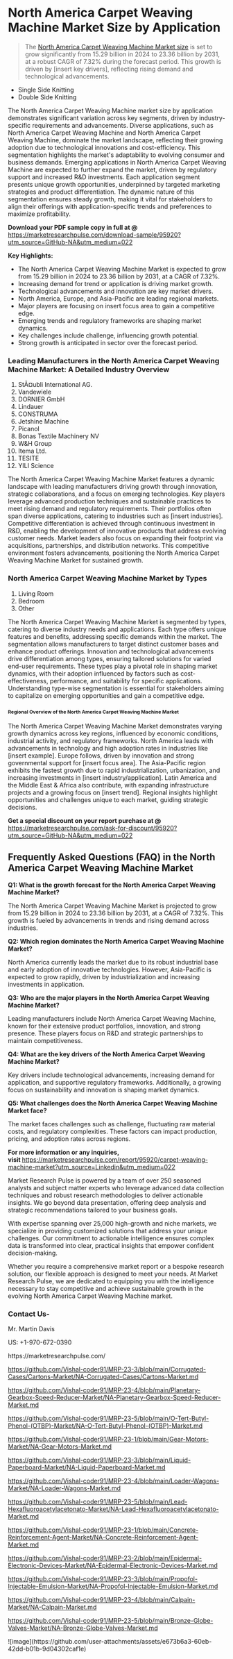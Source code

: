 <h1>North America Carpet Weaving Machine Market&nbsp;Size by Application</h1><blockquote><p>The <a href="https://marketresearchpulse.com/download-sample/95920?utm_source=GitHub-NA&amp;utm_medium=022">North America Carpet Weaving Machine Market size</a> is set to grow significantly from 15.29 billion in 2024 to 23.36 billion by 2031, at a robust CAGR of 7.32% during the forecast period. This growth is driven by [insert key drivers], reflecting rising demand and technological advancements.</p></blockquote><ul><li>Single Side Knitting<li> Double Side Knitting</li></ul><p>The North America Carpet Weaving Machine market size by application demonstrates significant variation across key segments, driven by industry-specific requirements and advancements. Diverse applications, such as North America Carpet Weaving Machine and North America Carpet Weaving Machine, dominate the market landscape, reflecting their growing adoption due to technological innovations and cost-efficiency. This segmentation highlights the market's adaptability to evolving consumer and business demands. Emerging applications in North America Carpet Weaving Machine are expected to further expand the market, driven by regulatory support and increased R&D investments. Each application segment presents unique growth opportunities, underpinned by targeted marketing strategies and product differentiation. The dynamic nature of this segmentation ensures steady growth, making it vital for stakeholders to align their offerings with application-specific trends and preferences to maximize profitability.</p><p><strong>Download your PDF sample copy in full at @ </strong><a href="https://marketresearchpulse.com/download-sample/95920?utm_source=GitHub-NA&amp;utm_medium=022">https://marketresearchpulse.com/download-sample/95920?utm_source=GitHub-NA&amp;utm_medium=022</a></p><p><strong>Key Highlights: </strong></p><ul><li>The North America Carpet Weaving Machine Market is expected to grow from 15.29 billion in 2024 to 23.36 billion by 2031, at a CAGR of 7.32%.</li><li>Increasing demand for trend or application is driving market growth.</li><li>Technological advancements and innovation are key market drivers.</li><li>North America, Europe, and Asia-Pacific are leading regional markets.</li><li>Major players are focusing on insert focus area to gain a competitive edge.</li><li>Emerging trends and regulatory frameworks are shaping market dynamics.</li><li>Key challenges include challenge, influencing growth potential.</li><li>Strong growth is anticipated in sector over the forecast period.</li></ul><h3>Leading Manufacturers in the North America Carpet Weaving Machine Market: A Detailed Industry Overview</h3><ol><li>StÃ¤ubli International AG.</li><li>Vandewiele</li><li>DORNIER GmbH</li><li>Lindauer</li><li>CONSTRUMA</li><li>Jetshine Machine</li><li>Picanol</li><li>Bonas Textile Machinery NV</li><li>W&H Group</li><li>Itema Ltd.</li><li>TESITE</li><li>YILI Science</li></ol><div class="flex max-w-full flex-col flex-grow"><div class="min-h-8 text-message flex w-full flex-col items-end gap-2 whitespace-normal break-words [.text-message+&amp;]:mt-5" dir="auto" data-message-author-role="assistant" data-message-id="fd8432e4-4910-450d-b182-61b7bfb0a01f" data-message-model-slug="gpt-4o"><div class="flex w-full flex-col gap-1 empty:hidden first:pt-[3px]"><div class="markdown prose w-full break-words dark:prose-invert light"><p>The North America Carpet Weaving Machine Market features a dynamic landscape with leading manufacturers driving growth through innovation, strategic collaborations, and a focus on emerging technologies. Key players leverage advanced production techniques and sustainable practices to meet rising demand and regulatory requirements. Their portfolios often span diverse applications, catering to industries such as [insert industries]. Competitive differentiation is achieved through continuous investment in R&amp;D, enabling the development of innovative products that address evolving customer needs. Market leaders also focus on expanding their footprint via acquisitions, partnerships, and distribution networks. This competitive environment fosters advancements, positioning the North America Carpet Weaving Machine Market for sustained growth.</p></div></div></div></div><h3>North America Carpet Weaving Machine Market by Types</h3><ol><li>Living Room<li> Bedroom<li> Other</li></ol><div class="flex max-w-full flex-col flex-grow"><div class="min-h-8 text-message flex w-full flex-col items-end gap-2 whitespace-normal break-words [.text-message+&amp;]:mt-5" dir="auto" data-message-author-role="assistant" data-message-id="084470be-0bb7-4664-bddf-5156b4f41249" data-message-model-slug="gpt-4o-mini"><div class="flex w-full flex-col gap-1 empty:hidden first:pt-[3px]"><div class="markdown prose w-full break-words dark:prose-invert light"><p>The North America Carpet Weaving Machine Market is segmented by types, catering to diverse industry needs and applications. Each type offers unique features and benefits, addressing specific demands within the market. The segmentation allows manufacturers to target distinct customer bases and enhance product offerings. Innovation and technological advancements drive differentiation among types, ensuring tailored solutions for varied end-user requirements. These types play a pivotal role in shaping market dynamics, with their adoption influenced by factors such as cost-effectiveness, performance, and suitability for specific applications. Understanding type-wise segmentation is essential for stakeholders aiming to capitalize on emerging opportunities and gain a competitive edge.</p></div></div></div></div><h3><span style="font-size: 11px;">Regional Overview of the North America Carpet Weaving Machine Market</span></h3><div class="flex max-w-full flex-col flex-grow"><div class="min-h-8 text-message flex w-full flex-col items-end gap-2 whitespace-normal break-words [.text-message+&amp;]:mt-5" dir="auto" data-message-author-role="assistant" data-message-id="e9038762-ce64-4e30-91c9-9bd413514231" data-message-model-slug="gpt-4o-mini"><div class="flex w-full flex-col gap-1 empty:hidden first:pt-[3px]"><div class="markdown prose w-full break-words dark:prose-invert light"><p>The North America Carpet Weaving Machine Market demonstrates varying growth dynamics across key regions, influenced by economic conditions, industrial activity, and regulatory frameworks. North America leads with advancements in technology and high adoption rates in industries like [insert example]. Europe follows, driven by innovation and strong governmental support for [insert focus area]. The Asia-Pacific region exhibits the fastest growth due to rapid industrialization, urbanization, and increasing investments in [insert industry/application]. Latin America and the Middle East &amp; Africa also contribute, with expanding infrastructure projects and a growing focus on [insert trend]. Regional insights highlight opportunities and challenges unique to each market, guiding strategic decisions.</p></div></div></div></div><p><strong>Get a special discount on your report purchase at @ </strong><a href="https://marketresearchpulse.com/ask-for-discount/95920?utm_source=GitHub-NA&amp;utm_medium=022">https://marketresearchpulse.com/ask-for-discount/95920?utm_source=GitHub-NA&amp;utm_medium=022</a></p><h2>Frequently Asked Questions (FAQ) in the North America Carpet Weaving Machine Market</h2><p><strong>Q1: What is the growth forecast for the North America Carpet Weaving Machine Market?</strong></p><p>The North America Carpet Weaving Machine Market is projected to grow from 15.29 billion in 2024 to 23.36 billion by 2031, at a CAGR of 7.32%. This growth is fueled by advancements in trends and rising demand across industries.</p><p><strong>Q2: Which region dominates the North America Carpet Weaving Machine Market?</strong></p><p>North America currently leads the market due to its robust industrial base and early adoption of innovative technologies. However, Asia-Pacific is expected to grow rapidly, driven by industrialization and increasing investments in application.</p><p><strong>Q3: Who are the major players in the North America Carpet Weaving Machine Market?</strong></p><p>Leading manufacturers include North America Carpet Weaving Machine, known for their extensive product portfolios, innovation, and strong presence. These players focus on R&amp;D and strategic partnerships to maintain competitiveness.</p><p><strong>Q4: What are the key drivers of the North America Carpet Weaving Machine Market?</strong></p><p>Key drivers include technological advancements, increasing demand for application, and supportive regulatory frameworks. Additionally, a growing focus on sustainability and innovation is shaping market dynamics.</p><p><strong>Q5: What challenges does the North America Carpet Weaving Machine Market face?</strong></p><p>The market faces challenges such as challenge, fluctuating raw material costs, and regulatory complexities. These factors can impact production, pricing, and adoption rates across regions.</p><p><strong>For more information or any inquiries, visit&nbsp;</strong><a href="https://marketresearchpulse.com/report/95920/carpet-weaving-machine-market?utm_source=Linkedin&utm_medium=022">https://marketresearchpulse.com/report/95920/carpet-weaving-machine-market?utm_source=Linkedin&utm_medium=022</a></p><p>Market Research Pulse is powered by a team of over 250 seasoned analysts and subject matter experts who leverage advanced data collection techniques and robust research methodologies to deliver actionable insights. We go beyond data presentation, offering deep analysis and strategic recommendations tailored to your business goals.</p><p>With expertise spanning over 25,000 high-growth and niche markets, we specialize in providing customized solutions that address your unique challenges. Our commitment to actionable intelligence ensures complex data is transformed into clear, practical insights that empower confident decision-making.</p><p>Whether you require a comprehensive market report or a bespoke research solution, our flexible approach is designed to meet your needs. At Market Research Pulse, we are dedicated to equipping you with the intelligence necessary to stay competitive and achieve sustainable growth in the evolving North America Carpet Weaving Machine market.</p><h3><strong>Contact Us-</strong></h3><p>Mr. Martin Davis</p><p>US: +1-970-672-0390</p><p>https://marketresearchpulse.com/</p><p><a href="https://github.com/Vishal-coder91/MRP-23-3/blob/main/Corrugated-Cases/Cartons-Market/NA-Corrugated-Cases/Cartons-Market.md">https://github.com/Vishal-coder91/MRP-23-3/blob/main/Corrugated-Cases/Cartons-Market/NA-Corrugated-Cases/Cartons-Market.md</a></p><p><a href="https://github.com/Vishal-coder91/MRP-23-4/blob/main/Planetary-Gearbox-Speed-Reducer-Market/NA-Planetary-Gearbox-Speed-Reducer-Market.md">https://github.com/Vishal-coder91/MRP-23-4/blob/main/Planetary-Gearbox-Speed-Reducer-Market/NA-Planetary-Gearbox-Speed-Reducer-Market.md</a></p><p><a href="https://github.com/Vishal-coder91/MRP-23-5/blob/main/O-Tert-Butyl-Phenol-(OTBP)-Market/NA-O-Tert-Butyl-Phenol-(OTBP)-Market.md">https://github.com/Vishal-coder91/MRP-23-5/blob/main/O-Tert-Butyl-Phenol-(OTBP)-Market/NA-O-Tert-Butyl-Phenol-(OTBP)-Market.md</a></p><p><a href="https://github.com/Vishal-coder91/MRP-23-1/blob/main/Gear-Motors-Market/NA-Gear-Motors-Market.md">https://github.com/Vishal-coder91/MRP-23-1/blob/main/Gear-Motors-Market/NA-Gear-Motors-Market.md</a></p><p><a href="https://github.com/Vishal-coder91/MRP-23-3/blob/main/Liquid-Paperboard-Market/NA-Liquid-Paperboard-Market.md">https://github.com/Vishal-coder91/MRP-23-3/blob/main/Liquid-Paperboard-Market/NA-Liquid-Paperboard-Market.md</a></p><p><a href="https://github.com/Vishal-coder91/MRP-23-4/blob/main/Loader-Wagons-Market/NA-Loader-Wagons-Market.md">https://github.com/Vishal-coder91/MRP-23-4/blob/main/Loader-Wagons-Market/NA-Loader-Wagons-Market.md</a></p><p><a href="https://github.com/Vishal-coder91/MRP-23-5/blob/main/Lead-Hexafluoroacetylacetonato-Market/NA-Lead-Hexafluoroacetylacetonato-Market.md">https://github.com/Vishal-coder91/MRP-23-5/blob/main/Lead-Hexafluoroacetylacetonato-Market/NA-Lead-Hexafluoroacetylacetonato-Market.md</a></p><p><a href="https://github.com/Vishal-coder91/MRP-23-1/blob/main/Concrete-Reinforcement-Agent-Market/NA-Concrete-Reinforcement-Agent-Market.md">https://github.com/Vishal-coder91/MRP-23-1/blob/main/Concrete-Reinforcement-Agent-Market/NA-Concrete-Reinforcement-Agent-Market.md</a></p><p><a href="https://github.com/Vishal-coder91/MRP-23-2/blob/main/Epidermal-Electronic-Devices-Market/NA-Epidermal-Electronic-Devices-Market.md">https://github.com/Vishal-coder91/MRP-23-2/blob/main/Epidermal-Electronic-Devices-Market/NA-Epidermal-Electronic-Devices-Market.md</a></p><p><a href="https://github.com/Vishal-coder91/MRP-23-3/blob/main/Propofol-Injectable-Emulsion-Market/NA-Propofol-Injectable-Emulsion-Market.md">https://github.com/Vishal-coder91/MRP-23-3/blob/main/Propofol-Injectable-Emulsion-Market/NA-Propofol-Injectable-Emulsion-Market.md</a></p><p><a href="https://github.com/Vishal-coder91/MRP-23-4/blob/main/Calpain-Market/NA-Calpain-Market.md">https://github.com/Vishal-coder91/MRP-23-4/blob/main/Calpain-Market/NA-Calpain-Market.md</a></p><p><a href="https://github.com/Vishal-coder91/MRP-23-5/blob/main/Bronze-Globe-Valves-Market/NA-Bronze-Globe-Valves-Market.md">https://github.com/Vishal-coder91/MRP-23-5/blob/main/Bronze-Globe-Valves-Market/NA-Bronze-Globe-Valves-Market.md</a></p>
![image](https://github.com/user-attachments/assets/e673b6a3-60eb-42dd-b01b-9d04302caf1e)

